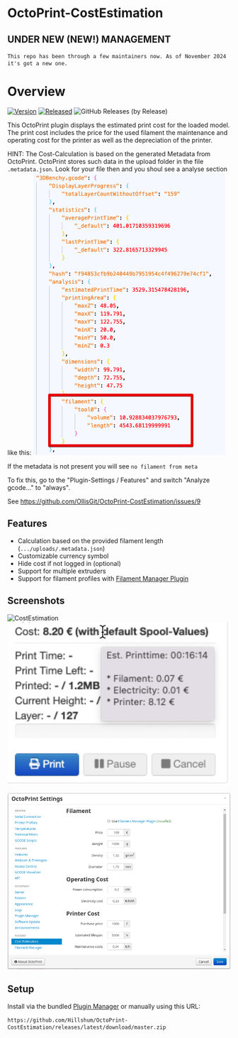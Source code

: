# OctoPrint-CostEstimation

## UNDER NEW (NEW!) MANAGEMENT

    This repo has been through a few maintainers now. As of November 2024 it's got a new one.

# Overview

[![Version](https://img.shields.io/badge/dynamic/json.svg?color=brightgreen&label=version&url=https://api.github.com/repos/Hillshum/OctoPrint-CostEstimation/releases&query=$[0].name)]()
[![Released](https://img.shields.io/badge/dynamic/json.svg?color=brightgreen&label=released&url=https://api.github.com/repos/Hillshum/OctoPrint-CostEstimation/releases&query=$[0].published_at)]()
![GitHub Releases (by Release)](https://img.shields.io/github/downloads/Hillshum/OctoPrint-CostEstimation/latest/total.svg)

This OctoPrint plugin displays the estimated print cost for the loaded model. The print cost includes the price for the used filament the maintenance and operating cost for the printer as well as the depreciation of the printer.

HINT: The Cost-Calculation is based on the generated Metadata from OctoPrint. OctoPrint stores such data in the upload folder in the file ```.metadata.json```.
Look for your file then and you shoul see a analyse section like this:
![CostEstimation](screenshots/costestimation-metadata.png?raw=true)

If the metadata is not present you will see ```no filament from meta```

To fix this, go to the "Plugin-Settings / Features" and switch "Analyze gcode..." to "always".

See https://github.com/OllisGit/OctoPrint-CostEstimation/issues/9

## Features
- Calculation based on the provided filament length (```.../uploads/.metadata.json```)
- Customizable currency symbol
- Hide cost if not logged in (optional)
- Support for multiple extruders
- Support for filament profiles with [Filament Manager Plugin](https://github.com/OllisGit/OctoPrint-FilamentManager)

## Screenshots

![CostEstimation](screenshots/costestimation.png?raw=true)
![CostEstimation](screenshots/costestimation-tooltip.png?raw=true)

![CostEstimation Settings](screenshots/costestimation_settings.png?raw=true)

## Setup

Install via the bundled [Plugin Manager](https://github.com/foosel/OctoPrint/wiki/Plugin:-Plugin-Manager)
or manually using this URL:

    https://github.com/Hillshum/OctoPrint-CostEstimation/releases/latest/download/master.zip
